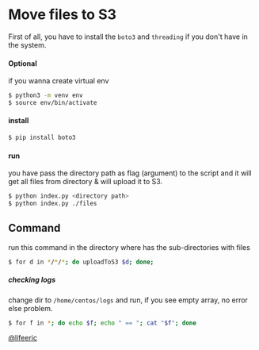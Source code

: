 # Move files to S3

First of all, you have to install the `boto3` and `threading` if you don't have in the system.


#### Optional
if you wanna create virtual env
```bash
$ python3 -m venv env
$ source env/bin/activate
```


#### install 

```bash
$ pip install boto3
```

#### run
you have pass the directory path as flag (argument) to the script and it will get all files from directory & will upload it to S3.
```bash
$ python index.py <directory path>
$ python index.py ./files
```

## Command 
run this command in the directory where has the sub-directories with files
```bash
$ for d in */*/*; do uploadToS3 $d; done;
```

##### checking logs
change dir to `/home/centos/logs` and run, if you see empty array, no error else problem.
```bash
$ for f in *; do echo $f; echo " == "; cat "$f"; done
```


[@lifeeric](https://github.com/lifeeric)